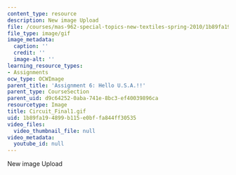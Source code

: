 ```yaml
---
content_type: resource
description: New image Upload
file: /courses/mas-962-special-topics-new-textiles-spring-2010/1b89fa194899b115e0bffa844ff30535_Circuit_Final1.gif
file_type: image/gif
image_metadata:
  caption: ''
  credit: ''
  image-alt: ''
learning_resource_types:
- Assignments
ocw_type: OCWImage
parent_title: 'Assignment 6: Hello U.S.A.!!'
parent_type: CourseSection
parent_uid: d9c64252-0aba-741e-8bc3-ef40039896ca
resourcetype: Image
title: Circuit_Final1.gif
uid: 1b89fa19-4899-b115-e0bf-fa844ff30535
video_files:
  video_thumbnail_file: null
video_metadata:
  youtube_id: null
---
```

New image Upload

